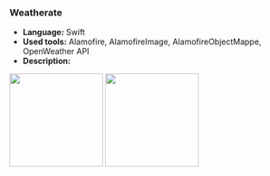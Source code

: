 ### **Weatherate**

* **Language:** Swift
* **Used tools:** Alamofire, AlamofireImage, AlamofireObjectMappe, OpenWeather API
* **Description:** 

<img src="https://user-images.githubusercontent.com/4967822/62030423-1726ca00-b1f6-11e9-869b-29393146d43b.png" width="165"> <img src="https://user-images.githubusercontent.com/4967822/62030444-1f7f0500-b1f6-11e9-8362-d0d20b073fb2.png" width="165"> 

